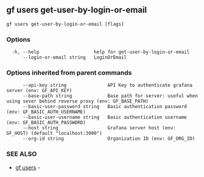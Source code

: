 ## gf users get-user-by-login-or-email



```
gf users get-user-by-login-or-email [flags]
```

### Options

```
  -h, --help                    help for get-user-by-login-or-email
      --login-or-email string   LoginOrEmail
```

### Options inherited from parent commands

```
      --api-key string               API Key to authenticate grafana server (env: GF_API_KEY)
      --base-path string             Base path for server: useful when using sever behind reverse proxy (env: GF_BASE_PATH)
      --basic-user-password string   Basic authentication password (env: GF_BASIC_AUTH_USERNAME)
      --basic-user-username string   Basic authentication username (env: GF_BASIC_AUTH_PASSWORD)
      --host string                  Grafana server host (env: GF_HOST) (default "localhost:3000")
      --org-id string                Organization ID (env: GF_ORG_ID)
```

### SEE ALSO

* [gf users](gf_users.md)	 - 

